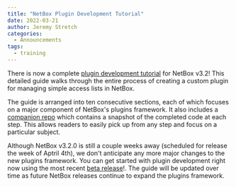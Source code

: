 ```yaml
---
title: "NetBox Plugin Development Tutorial"
date: 2022-03-21
author: Jeremy Stretch
categories:
  - Announcements
tags:
  - training
---
```

There is now a complete [plugin development tutorial](https://github.com/netbox-community/netbox-plugin-tutorial) for NetBox v3.2! This detailed guide walks through the entire process of creating a custom plugin for managing simple access lists in NetBox.

The guide is arranged into ten consecutive sections, each of which focuses on a major component of NetBox's plugins framework. It also includes a [companion repo](https://github.com/netbox-community/netbox-plugin-demo) which contains a snapshot of the completed code at each step. This allows readers to easily pick up from any step and focus on a particular subject.

Although NetBox v3.2.0 is still a couple weeks away (scheduled for release the week of Aptril 4th), we don't anticipate any more major changes to the new plugins framework. You can get started with plugin development right now using the most recent [beta release](https://github.com/netbox-community/netbox/releases/tag/v3.2-beta2)!. The guide will be updated over time as future NetBox releases continue to expand the plugins framework.

